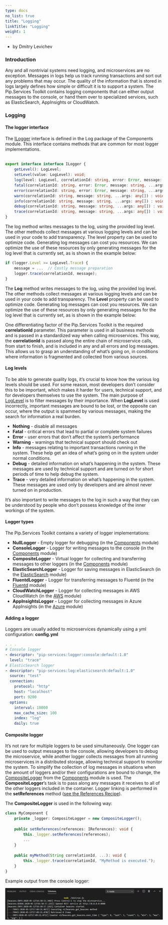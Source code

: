 ```yaml
---
type: docs
no_list: true
title: "Logging"
linkTitle: "Logging"
weight: 1
---
```


- by Dmitry Levichev

### Introduction

Any and all nontrivial systems need logging, and microservices are no exception. Messages in logs  help us track running transactions and sort out any problems that may occur. The quality of the information that is stored in logs largely defines how simple or difficult it is to support a system.
The Pip.Services Toolkit contains logging components that can either output messages to the console, or hand them over to specialized services, such as ElasticSearch, AppInsights or CloudWatch.

### Logging

#### The logger interface

The [ILogger](../../components/log/ilogger/) interface is defined in the Log package of the Components module. This interface contains methods that are common for most logger implementations.

```typescript

export interface interface ILogger {
    getLevel(): LogLevel;
    setLevel(value: LogLevel): void;
    log(level: LogLevel, correlationId: string, error: Error, message: string, ...args: any[]) : void;
    fatal(correlationId: string, error: Error, message: string, ...args: any[]) : void;
    error(correlationId: string, error: Error, message: string, ...args: any[]) : void;
    warn(correlationId: string, message: string, ...args: any[]) : void;
    info(correlationId: string, message: string, ...args: any[]) : void;
    debug(correlationId: string, message: string, ...args: any[]) : void;
    trace(correlationId: string, message: string, ...args: any[]) : void;
}
```

The log method writes messages to the log, using the provided log level. The other methods collect messages at various logging levels and can be used in your code to add transparency. 
The level property can be used to optimize code. Generating log messages can cost you resources. We can optimize the use of these resources by only generating messages for the log level that is currently set, as is shown in the example below:

```typescript
if (logger.Level >= LogLevel.Trace) {
    message = ...  // Costly message preparation
    logger.trace(correlationId, message);
}
```

The **Log** method writes messages to the log, using the provided log level. The other methods collect messages at various logging levels and can be used in your code to add transparency. 
The **Level** property can be used to optimize code. Generating log messages can cost you resources. We can optimize the use of these resources by only generating messages for the log level that is currently set, as is shown in the example below:

One differentiating factor of the Pip.Services Toolkit is the required **correlationId** parameter. This parameter is used in all business methods and is passed in a standardized way when calling microservices. This way, the **correlationId** is passed along the entire chain of microservice calls, from start to finish, and is included in any and all errors and log messages. This allows us to grasp an understanding of what’s going on, in conditions where information is fragmented and collected from various sources.

#### Log levels
To be able to generate quality logs, it’s crucial to know how the various log levels should be used. For some reason, most developers don’t consider this to be important, which makes it harder for users, technical support, and for developers themselves to use the system. The main purpose of [LogLevel](../../components/log/log_level/) is to filter messages by their importance. When **LogLevel** is used incorrectly, important messages are bound to be lost, or the opposite can occur, where the output is spammed by various messages, making the search for information a real burden.

- **Nothing** - disable all messages
- **Fatal** - critical errors that lead to partial or complete system failures 
- **Error** - user errors that don’t affect the system’s performance
- **Warning** - warnings that technical support should check out 
- **Info** - messages relating to important transactions running in the system. These help get an idea of what’s going on in the system under normal conditions.
- **Debug** - detailed information on what’s happening in the system. These messages are used by technical support and are turned on for short periods of time to help debug the system.
- **Trace** - very detailed information on what’s happening in the system. These messages are used only by developers and are almost never turned on in production. 

It’s also important to write messages to the log in such a way that they can be understood by people who don’t possess knowledge of the inner workings of the system.

#### Logger types

The Pip.Services Toolkit contains a variety of logger implementations: 

- **NullLogger** - Empty logger for debugging (in the [Components](../../components/log/null_logger) module)
- **ConsoleLogger** - Logger for writing messages to the console (in the [Components](../../components/log/console_logger) module)
- **CompositeLogger** - Virtual logger for collecting and transferring messages to other loggers (in the [Components](../../components/log/composite_logger) module)
- **ElasticSearchLogger** - Logger for saving messages in ElasticSearch (in the [ElasticSearch](../../elasticsearch/log/elasticsearch_logger) module)
- **FluentdLogger** - Logger for transferring messages to Fluentd (in the [Fluentd](../../fluentd/log/fluentd_logger) module)
- **CloudWatchLogger** - Logger for collecting messages in AWS CloudWatch (in the [AWS](../../aws/log/cloudwatch_logger) module)
- **AppInsightsLogger** - Logger for collecting messages in Azure AppInsights (in the [Azure](../../azure/log/app_insights_logger) module)

#### Adding a logger

Loggers are usually added to microservices dynamically using a yml configuration:
**‍config.yml**

```yml
. . . 
# Console logger
- descriptor: "pip-services:logger:console:default:1.0"
  level: "trace"
# ElasticSearch logger
- descriptor: "pip-services:log:elasticsearch:default:1.0"
  source: "test"
  connection:
    protocol: "http"
    host: "localhost"
    port: 9200
  options:
    interval: 10000
    max_cache_size: 100
    index: "log"
    daily: true      
```

#### Composite logger

It’s not rare for multiple loggers to be used simultaneously. One logger can be used to output messages to the console, allowing developers to debug the microservice, while another logger collects messages from all running microservices in a distributed storage, allowing technical support to monitor the system.
To simplify the collection of log messages in situations when the amount of loggers and/or their configurations are bound to change, the [CompositeLogger](../../components/log/composite_logger/) from the [Components](../../components/) module is used. The **CompositeLogger**’s task is to pass along any messages it receives to all of the other loggers included in the container. Logger linking is performed in the **setReferences** method ([see the References Recipe](../component_references)).


The **CompositeLogger** is used in the following way:

```typescript
class MyComponent {
    private _logger: CompositeLogger = new CompositeLogger();

    public setReferences(references: IReferences): void {
        this._logger.setReferences(references);
	    ...
    }
    
    public myMethod(String correlationId, ...): void {
        this._logger.trace(correlationId, "MyMethod is executed.");
    }
}
```

Example output from the console logger:

![ConsoleScreen1](/images/tutorials/data_microservice/node_console_screen1.png)

